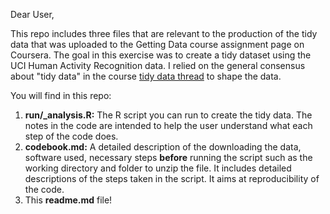 
Dear User,

This repo includes three files that are relevant to the production of the tidy data that was uploaded to the Getting Data course assignment page on Coursera.  The goal in this exercise was to create a tidy dataset using the UCI Human Activity Recognition data. I relied on the general consensus about "tidy data" in the course [tidy data thread](https://class.coursera.org/getdata-014/forum/thread?thread_id=31) to shape the data.

You will find in this repo:

1. **run/_analysis.R:** The R script you can run to create the tidy data.  The notes in the code are intended to help the user understand what each step of the code does.
2. **codebook.md:** A detailed description of the downloading the data, software used, necessary steps **before** running the script such as the working directory and folder to unzip the file.  It includes detailed descriptions of the steps taken in the script.  It aims at reproducibility of the code.
3. This **readme.md** file!



